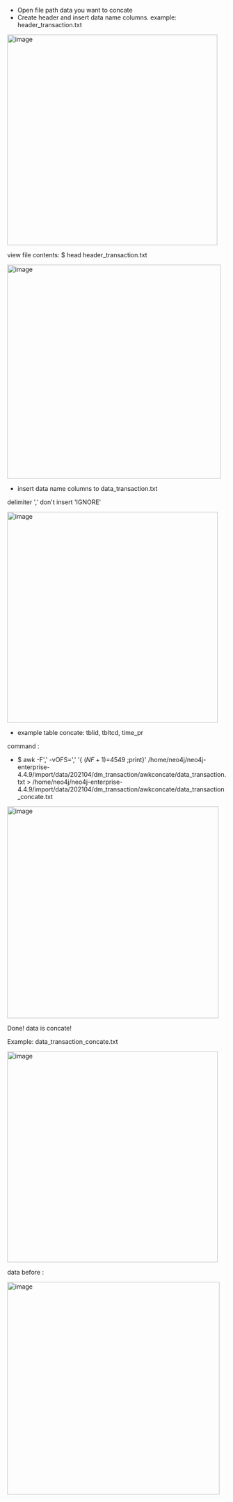 * Open file path data you want to concate
* Create header and insert data name columns. example: header_transaction.txt

<img width="483" alt="image" src="https://user-images.githubusercontent.com/110078907/184283579-13dc6422-ce43-452f-921b-12f48d23cfdc.png">


view file contents: $ head header_transaction.txt

<img width="491" alt="image" src="https://user-images.githubusercontent.com/110078907/184283839-206e3aa0-64da-4ab4-b8f0-f71c020ba3e8.png">


* insert data name columns to data_transaction.txt

delimiter ',' don't insert 'IGNORE'

<img width="484" alt="image" src="https://user-images.githubusercontent.com/110078907/184283989-3b584793-371d-4fc5-b10e-c95918f22bd7.png">


* example table concate:
tblid, tbltcd, time_pr

command :

* $ awk -F',' -vOFS=',' '{ $(NF+1)=$4$5$49 ;print}' /home/neo4j/neo4j-enterprise-4.4.9/import/data/202104/dm_transaction/awkconcate/data_transaction.txt > /home/neo4j/neo4j-enterprise-4.4.9/import/data/202104/dm_transaction/awkconcate/data_transaction_concate.txt


<img width="486" alt="image" src="https://user-images.githubusercontent.com/110078907/184285476-91867349-d914-4c8e-8a83-48ab5f49d931.png">


Done! data is concate!

Example: data_transaction_concate.txt

<img width="484" alt="image" src="https://user-images.githubusercontent.com/110078907/184285707-277e334d-16f1-483a-8626-9ff1b0075322.png">


data before :

<img width="488" alt="image" src="https://user-images.githubusercontent.com/110078907/184286039-7c918649-ce17-488c-812d-46d10fa79c5e.png">
